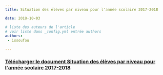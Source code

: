 ```yaml
---
title: Situation des élèves par niveau pour l'année scolaire 2017-2018

date: 2018-10-03

# liste des auteurs de l'article
# voir liste dans _config.yml entrée authors
authors:
 - issoufou

---
```


### [Télécharger le document Situation des élèves par niveau pour l'année scolaire 2017-2018](/documents/situation-eleves-2917-2018.pdf)
